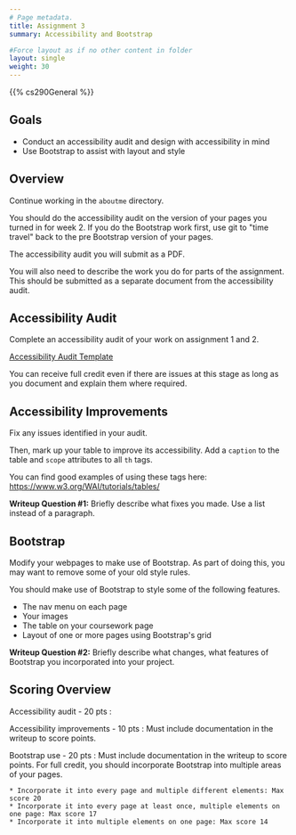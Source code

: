 ```yaml
---
# Page metadata.
title: Assignment 3
summary: Accessibility and Bootstrap

#Force layout as if no other content in folder
layout: single
weight: 30
---
```


{{% cs290General %}}

## Goals

* Conduct an accessibility audit and design with accessibility in mind 
* Use Bootstrap to assist with layout and style

## Overview

Continue working in the `aboutme` directory.

You should do the accessibility audit on the version of your pages you turned in for week 2. If you
do the Bootstrap work first, use git to "time travel" back to the pre Bootstrap version of your pages.

The accessibility audit you will submit as a PDF.

You will also need to describe the work you do for  parts of the assignment. This should be submitted
as a separate document from the accessibility audit.

## Accessibility Audit

Complete an accessibility audit of your work on assignment 1 and 2.

[Accessibility Audit Template](https://docs.google.com/document/d/1Bp3t2i_kt24Ktbf1ckuKZL3QWaj2FiM-9WJHzBedxRk/copy)

You can receive full credit even if there are issues at this stage as long as you document
and explain them where required.

## Accessibility Improvements

Fix any issues identified in your audit.

Then, mark up your table to improve its accessibility. Add a `caption` to the table and
`scope` attributes to all `th` tags.

You can find good examples of using these tags here:
https://www.w3.org/WAI/tutorials/tables/

**Writeup Question #1:** Briefly describe what fixes you made. Use a list instead of a paragraph.

## Bootstrap

Modify your webpages to make use of Bootstrap. As part of doing this, you may want to
remove some of your old style rules.

You should make use of Bootstrap to style some of the following features.

* The nav menu on each page
* Your images
* The table on your coursework page
* Layout of one or more pages using Bootstrap's grid

**Writeup Question #2:** Briefly describe what changes, what features of Bootstrap you incorporated
into your project.

## Scoring Overview

Accessibility audit - 20 pts
: 

Accessibility improvements - 10 pts
: Must include documentation in the writeup to score points.

Bootstrap use - 20 pts
: Must include documentation in the writeup to score points. For full credit, you should
incorporate Bootstrap into multiple areas of your pages.

    * Incorporate it into every page and multiple different elements: Max score 20
    * Incorporate it into every page at least once, multiple elements on one page: Max score 17
    * Incorporate it into multiple elements on one page: Max score 14

